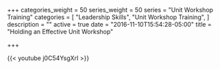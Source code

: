 +++
categories_weight = 50
series_weight = 50
series = "Unit Workshop Training"
categories = [
  "Leadership Skills",
  "Unit Workshop Training",
]
description = ""
active = true
date = "2016-11-10T15:54:28-05:00"
title = "Holding an Effective Unit Workshop"

+++

{{< youtube j0C54YsgXrI >}}

